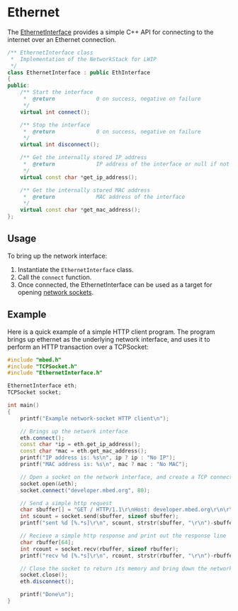 # Ethernet

The [EthernetInterface](https://github.com/mbedmicro/mbed/blob/master/features/net/FEATURE_IPV4/lwip-interface/EthernetInterface.h#L28) provides a simple C++ API for connecting to the internet over an Ethernet connection.

``` cpp
/** EthernetInterface class
 *  Implementation of the NetworkStack for LWIP
 */
class EthernetInterface : public EthInterface
{
public:
    /** Start the interface
     *  @return             0 on success, negative on failure
     */
    virtual int connect();

    /** Stop the interface
     *  @return             0 on success, negative on failure
     */
    virtual int disconnect();

    /** Get the internally stored IP address
     *  @return             IP address of the interface or null if not yet connected
     */
    virtual const char *get_ip_address();

    /** Get the internally stored MAC address
     *  @return             MAC address of the interface
     */
    virtual const char *get_mac_address();
};
```

## Usage

To bring up the network interface:

1. Instantiate the ``EthernetInterface`` class.
1. Call the ``connect`` function. 
1. Once connected, the EthernetInterface can be used as a
target for opening [network sockets](network_sockets.md).

## Example

Here is a quick example of a simple HTTP client program. The program brings up ethernet as the underlying network interface, and uses it to perform an HTTP transaction over a TCPSocket:

``` cpp
#include "mbed.h"
#include "TCPSocket.h"
#include "EthernetInterface.h"

EthernetInterface eth;
TCPSocket socket;

int main()
{
    printf("Example network-socket HTTP client\n");

    // Brings up the network interface
    eth.connect();
    const char *ip = eth.get_ip_address();
    const char *mac = eth.get_mac_address();
    printf("IP address is: %s\n", ip ? ip : "No IP");
    printf("MAC address is: %s\n", mac ? mac : "No MAC");

    // Open a socket on the network interface, and create a TCP connection to mbed.org
    socket.open(&eth);
    socket.connect("developer.mbed.org", 80);

    // Send a simple http request
    char sbuffer[] = "GET / HTTP/1.1\r\nHost: developer.mbed.org\r\n\r\n";
    int scount = socket.send(sbuffer, sizeof sbuffer);
    printf("sent %d [%.*s]\r\n", scount, strstr(sbuffer, "\r\n")-sbuffer, sbuffer);

    // Recieve a simple http response and print out the response line
    char rbuffer[64];
    int rcount = socket.recv(rbuffer, sizeof rbuffer);
    printf("recv %d [%.*s]\r\n", rcount, strstr(rbuffer, "\r\n")-rbuffer, rbuffer);

    // Close the socket to return its memory and bring down the network interface
    socket.close();
    eth.disconnect();

    printf("Done\n");
}
```

